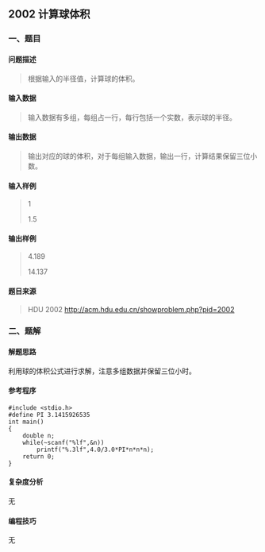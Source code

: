 ## 2002 计算球体积

### 一、题目

#### 问题描述

>  根据输入的半径值，计算球的体积。 

#### 输入数据

> 输入数据有多组，每组占一行，每行包括一个实数，表示球的半径。

#### 输出数据

>  输出对应的球的体积，对于每组输入数据，输出一行，计算结果保留三位小数。 

#### 输入样例

> 1
>
> 1.5

#### 输出样例

>  4.189 
>
>  14.137 

#### 题目来源

> HDU 2002 http://acm.hdu.edu.cn/showproblem.php?pid=2002

### 二、题解

#### 解题思路

利用球的体积公式进行求解，注意多组数据并保留三位小时。

#### 参考程序

```
#include <stdio.h>
#define PI 3.1415926535
int main()
{
	double n;
	while(~scanf("%lf",&n))
		printf("%.3lf",4.0/3.0*PI*n*n*n);
 	return 0;
}
```

#### 复杂度分析

无

#### 编程技巧

无